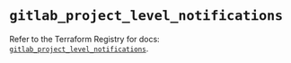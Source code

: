 # `gitlab_project_level_notifications`

Refer to the Terraform Registry for docs: [`gitlab_project_level_notifications`](https://registry.terraform.io/providers/gitlabhq/gitlab/16.9.1/docs/resources/project_level_notifications).
